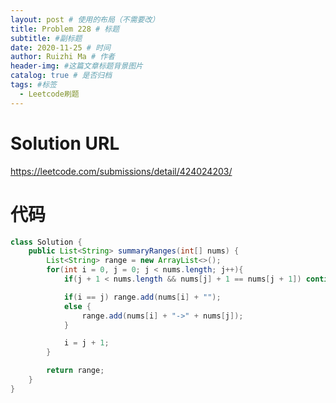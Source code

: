 ```yaml
---
layout: post # 使用的布局（不需要改）
title: Problem 228 # 标题
subtitle: #副标题
date: 2020-11-25 # 时间
author: Ruizhi Ma # 作者
header-img: #这篇文章标题背景图片
catalog: true # 是否归档
tags: #标签
  - Leetcode刷题
---
```


# Solution URL

https://leetcode.com/submissions/detail/424024203/

# 代码

```java
class Solution {
    public List<String> summaryRanges(int[] nums) {
        List<String> range = new ArrayList<>();
        for(int i = 0, j = 0; j < nums.length; j++){
            if(j + 1 < nums.length && nums[j] + 1 == nums[j + 1]) continue;

            if(i == j) range.add(nums[i] + "");
            else {
                range.add(nums[i] + "->" + nums[j]);
            }

            i = j + 1;
        }

        return range;
    }
}
```
